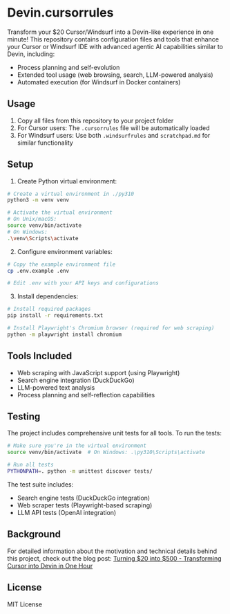 # Devin.cursorrules

Transform your $20 Cursor/Windsurf into a Devin-like experience in one minute! This repository contains configuration files and tools that enhance your Cursor or Windsurf IDE with advanced agentic AI capabilities similar to Devin, including:

- Process planning and self-evolution
- Extended tool usage (web browsing, search, LLM-powered analysis)
- Automated execution (for Windsurf in Docker containers)

## Usage

1. Copy all files from this repository to your project folder
2. For Cursor users: The `.cursorrules` file will be automatically loaded
3. For Windsurf users: Use both `.windsurfrules` and `scratchpad.md` for similar functionality

## Setup

1. Create Python virtual environment:
```bash
# Create a virtual environment in ./py310
python3 -m venv venv

# Activate the virtual environment
# On Unix/macOS:
source venv/bin/activate
# On Windows:
.\venv\Scripts\activate
```

2. Configure environment variables:
```bash
# Copy the example environment file
cp .env.example .env

# Edit .env with your API keys and configurations
```

3. Install dependencies:
```bash
# Install required packages
pip install -r requirements.txt

# Install Playwright's Chromium browser (required for web scraping)
python -m playwright install chromium
```

## Tools Included

- Web scraping with JavaScript support (using Playwright)
- Search engine integration (DuckDuckGo)
- LLM-powered text analysis
- Process planning and self-reflection capabilities

## Testing

The project includes comprehensive unit tests for all tools. To run the tests:

```bash
# Make sure you're in the virtual environment
source venv/bin/activate  # On Windows: .\py310\Scripts\activate

# Run all tests
PYTHONPATH=. python -m unittest discover tests/
```

The test suite includes:
- Search engine tests (DuckDuckGo integration)
- Web scraper tests (Playwright-based scraping)
- LLM API tests (OpenAI integration)

## Background

For detailed information about the motivation and technical details behind this project, check out the blog post: [Turning $20 into $500 - Transforming Cursor into Devin in One Hour](https://yage.ai/cursor-to-devin-en.html)

## License

MIT License
